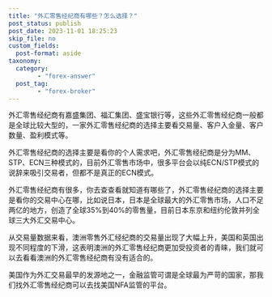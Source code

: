 ```yaml
---
title: "外汇零售经纪商有哪些？怎么选择？"
post_status: publish
post_date: 2023-11-01 18:25:23
skip_file: no
custom_fields: 
  post-format: aside
taxonomy:
  category:
        - "forex-answer"
  post_tag:
        - "forex-broker"
---
```


外汇零售经纪商有嘉盛集团、福汇集团、盛宝银行等，这些外汇零售经纪商一般都是全球比较大型的，一家外汇零售经纪商的选择主要看交易量、客户入金量、客户数量、盈利模式等。

外汇零售经纪商的选择主要是看你的个人需求吧，外汇零售经纪商是分为MM、STP、ECN三种模式的，目前外汇零售市场中，很多平台会以纯ECN/STP模式的说辞来吸引交易者，但都不是真正的ECN模式。

外汇零售经纪商有很多，你去查查看就知道有哪些了，外汇零售经纪商的选择主要是看你的交易中心在哪，比如说日本，日本是全球最大的外汇零售市场，人口不足两亿的地方，创造了全球35%到40%的零售量，目前日本东京和纽约伦敦并列全球三大外汇交易中心。

从交易量数据来看，澳洲零售外汇经纪商的交易量出现了大幅上升，美国和英国出现不同程度的下滑，这表明澳洲的外汇零售经纪商更加受投资者的青睐，我们就可以去看看澳洲的外汇零售经纪商有没有适合的。

美国作为外汇交易最早的发源地之一，金融监管可谓是全球最为严苛的国家，那我们找外汇零售经纪商可以去找美国NFA监管的平台。
